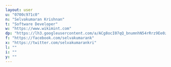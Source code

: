 ```yaml
---
layout: user
u: "0700c971c0"
n: "Selvakumaran Krishnan"
t: "Software Developer"
w: "https://www.wikimint.com"
dp: "https://lh3.googleusercontent.com/a/ACg8ocI07qQ_bnumnhN54rRrz9Ee0zxeN7rMfGrEvCiJqquW1eCMu2P2=s96-c"
f: "https://facebook.com/selvakumarank"
x: "https://twitter.com/selvakumarankri"
l: ""
i: ""
y: ""
---
```


            
